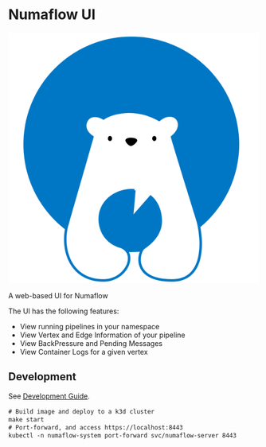 # Numaflow UI

![Numaflow Image](../docs/assets/numaproj.svg)

A web-based UI for Numaflow

The UI has the following features:
* View running pipelines in your namespace
* View Vertex and Edge Information of your pipeline
* View BackPressure and Pending Messages
* View Container Logs for a given vertex

## Development

See [Development Guide](../docs/development.md).

```shell
# Build image and deploy to a k3d cluster
make start
# Port-forward, and access https://localhost:8443
kubectl -n numaflow-system port-forward svc/numaflow-server 8443
```

